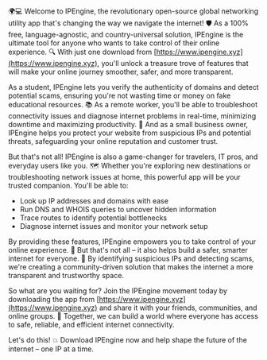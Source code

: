 🌍💻 Welcome to IPEngine, the revolutionary open-source global networking utility app that's changing the way we navigate the internet! 🛡️ As a 100% free, language-agnostic, and country-universal solution, IPEngine is the ultimate tool for anyone who wants to take control of their online experience. 🔍 With just one download from [https://www.ipengine.xyz](https://www.ipengine.xyz), you'll unlock a treasure trove of features that will make your online journey smoother, safer, and more transparent.

As a student, IPEngine lets you verify the authenticity of domains and detect potential scams, ensuring you're not wasting time or money on fake educational resources. 📚 As a remote worker, you'll be able to troubleshoot connectivity issues and diagnose internet problems in real-time, minimizing downtime and maximizing productivity. 💼 And as a small business owner, IPEngine helps you protect your website from suspicious IPs and potential threats, safeguarding your online reputation and customer trust.

But that's not all! IPEngine is also a game-changer for travelers, IT pros, and everyday users like you. 🗺️ Whether you're exploring new destinations or troubleshooting network issues at home, this powerful app will be your trusted companion. You'll be able to:

* Look up IP addresses and domains with ease
* Run DNS and WHOIS queries to uncover hidden information
* Trace routes to identify potential bottlenecks
* Diagnose internet issues and monitor your network setup

By providing these features, IPEngine empowers you to take control of your online experience. 💪 But that's not all – it also helps build a safer, smarter internet for everyone. 🌟 By identifying suspicious IPs and detecting scams, we're creating a community-driven solution that makes the internet a more transparent and trustworthy space.

So what are you waiting for? Join the IPEngine movement today by downloading the app from [https://www.ipengine.xyz](https://www.ipengine.xyz) and share it with your friends, communities, and online groups. 📢 Together, we can build a world where everyone has access to safe, reliable, and efficient internet connectivity.

Let's do this! 💥 Download IPEngine now and help shape the future of the internet – one IP at a time.
